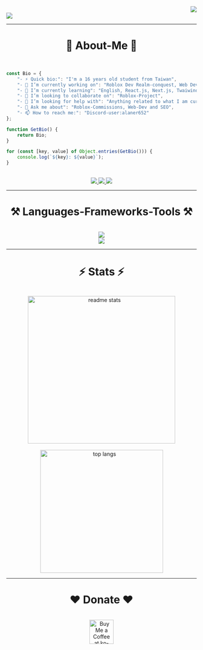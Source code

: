 <!--閱覽計數器-->
<img align="right" src="https://visitor-badge.laobi.icu/badge?page_id=Ynoob87.Ynoob87" />

<!--開頭文字-->
<br>
<img align="center"
  src="https://readme-typing-svg.herokuapp.com/?font=Righteous&size=65&center=true&vCenter=true&width=1000&height=100&duration=4000&lines=Hi+There!+👋;+I'm+Small+R!;Welcome+To+My+GitHub+Profile;" />
<hr />

<!--關於我-->
<h1 align="center">👋 About-Me 👋</h1>
<br>

<!--代碼區塊-->
```javascript
const Bio = {
    "- ⚡ Quick bio:": "I'm a 16 years old student from Taiwan",
    "- 🔭 I’m currently working on": "Roblox Dev Realm-conquest, Web Dev",
    "- 🌱 I’m currently learning": "English, React.js, Next.js, Twaiwind.css",
    "- 👯 I’m looking to collaborate on": "Roblox-Project",
    "- 🤔 I’m looking for help with": "Anything related to what I am currently learning 😅",
    "- 💬 Ask me about": "Roblox-Commissions, Web-Dev and SEO",
    "- 📫 How to reach me:": "Discord-user:alaner652"
};

function GetBio() {
    return Bio;
}

for (const [key, value] of Object.entries(GetBio())) {
    console.log(`${key}: ${value}`);
}
```

<!--聯絡管道-->
<br>
<div align="center">
  <a href="mailto:hhgg12661@gmail.com">
    <img src="https://img.shields.io/badge/Gmail-333333?style=for-the-badge&logo=gmail&logoColor=red" />
  </a>
  <a href="https://discord.gg/RwHJk62TyF" target="_blank">
    <img src="https://img.shields.io/badge/Discord-0077B5?style=for-the-badge&logo=discord&logoColor=white"
      target="_blank" />
  </a>
  <a href="https://www.instagram.com/codingismylove/" target="_blank">
    <img src="https://img.shields.io/badge/Instagram-FF5151?style=for-the-badge&logo=instagram&logoColor=white"
      target="_blank" />
  </a>
</div>
<hr />

<!--語言框架和工具-->
<h1 align="center">⚒️ Languages-Frameworks-Tools ⚒️</h1>
<br>
<div align="center">
  <img src="https://skillicons.dev/icons?i=react,nextjs,html,css,vscode,github,figma,tailwind,git" />
  <br />
  <img src="https://skillicons.dev/icons?i=lua,python,javascript,typescript,nodejs,c,cpp,firebase" /><br>
</div>
<hr />

<!--GitHub 狀態-->
<h1 align="center">⚡ Stats ⚡</h1>
<br>
<div align=center>
  <img width=390
    src="https://github-readme-stats.vercel.app/api?username=Ynoob87&show_icons=true&theme=radical"
    alt="readme stats" />
  <br/>
  <br/>
  <img width=325 align="center" alt="top langs"
    src="https://github-readme-stats-salesp07.vercel.app/api/top-langs/?username=Ynoob87&hide=HTML&langs_count=8&layout=compact&theme=radical&border_radius=10&size_weight=0.5&count_weight=0.5&exclude_repo=github-readme-stats" />
</div>
<hr />

<!--贊助hehehehe-->
<h1 align="center">❤️ Donate ❤️</h1>
<br>
<div align="center">
  <a href='https://ko-fi.com/smallr' target='_blank'><img height='64' style='border:0px;height:64px;'
      src='https://storage.ko-fi.com/cdn/kofi1.png?v=3' border='0' alt='Buy Me a Coffee at ko-fi.com' /></a>
</div>
